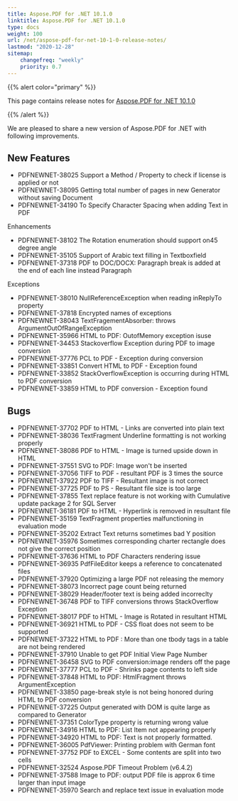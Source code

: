 ```yaml
---
title: Aspose.PDF for .NET 10.1.0
linktitle: Aspose.PDF for .NET 10.1.0
type: docs
weight: 100
url: /net/aspose-pdf-for-net-10-1-0-release-notes/
lastmod: "2020-12-28"
sitemap:
    changefreq: "weekly"
    priority: 0.7
---
```


{{% alert color="primary" %}}

This page contains release notes for [Aspose.PDF for .NET 10.1.0](http://www.aspose.com/downloads/pdf/net/new-releases/aspose.pdf-for-.net-10.1.0/)

{{% /alert %}}

We are pleased to share a new version of Aspose.PDF for .NET with following improvements.
## **New Features**
- PDFNEWNET-38025 Support a Method / Property to check if license is applied or not
- PDFNEWNET-38095 Getting total number of pages in new Generator without saving Document
- PDFNEWNET-34190 To Specify Character Spacing when adding Text in PDF

Enhancements

- PDFNEWNET-38102 The Rotation enumeration should support on45 degree angle
- PDFNEWNET-35105 Support of Arabic text filling in Textboxfield
- PDFNEWNET-37318 PDF to DOC/DOCX: Paragraph break is added at the end of each line instead Paragraph

Exceptions

- PDFNEWNET-38010 NullReferenceException when reading inReplyTo property
- PDFNEWNET-37818 Encrypted names of exceptions
- PDFNEWNET-38043 TextFragementAbsorber: throws ArgumentOutOfRangeException
- PDFNEWNET-35966 HTML to PDF: OutofMemory exception isuse
- PDFNEWNET-34453 Stackoverflow Exception during PDF to image conversion
- PDFNEWNET-37776 PCL to PDF - Exception during conversion
- PDFNEWNET-33851 Convert HTML to PDF - Exception found
- PDFNEWNET-33852 StackOverflowException is occurring during HTML to PDF conversion
- PDFNEWNET-33859 HTML to PDF conversion - Exception found
## **Bugs**
- PDFNEWNET-37702 PDF to HTML - Links are converted into plain text
- PDFNEWNET-38036 TextFragment Underline formatting is not working properly
- PDFNEWNET-38086 PDF to HTML - Image is turned upside down in HTML
- PDFNEWNET-37551 SVG to PDF: Image won't be inserted
- PDFNEWNET-37056 TIFF to PDF - resultant PDF is 3 times the source
- PDFNEWNET-37922 PDF to TIFF - Resultant image is not correct
- PDFNEWNET-37725 PDF to PS - Resultant file size is too large
- PDFNEWNET-37855 Text replace feature is not working with Cumulative update package 2 for SQL Server
- PDFNEWNET-36181 PDF to HTML - Hyperlink is removed in resultant file
- PDFNEWNET-35159 TextFragment properties malfunctioning in evaluation mode
- PDFNEWNET-35202 Extract Text returns sometimes bad Y position
- PDFNEWNET-35976 Sometimes corresponding charter rectangle does not give the correct position
- PDFNEWNET-37636 HTML to PDF Characters rendering issue
- PDFNEWNET-36935 PdfFileEditor keeps a reference to concatenated files
- PDFNEWNET-37920 Optimizing a large PDF not releasing the memory
- PDFNEWNET-38073 Incorrect page count being returned
- PDFNEWNET-38029 Header/footer text is being added incorreclty
- PDFNEWNET-36748 PDF to TIFF conversions throws StackOverflow Exception
- PDFNEWNET-38017 PDF to HTML - Image is Rotated in resultant HTML
- PDFNEWNET-36921 HTML to PDF - CSS float does not seem to be supported
- PDFNEWNET-37322 HTML to PDF : More than one tbody tags in a table are not being rendered
- PDFNEWNET-37910 Unable to get PDF Initial View Page Number
- PDFNEWNET-36458 SVG to PDF conversion:image renders off the page
- PDFNEWNET-37777 PCL to PDF - Shrinks page contents to left side
- PDFNEWNET-37848 HTML to PDF: HtmlFragment throws ArgumentException
- PDFNEWNET-33850 page-break style is not being honored during HTML to PDF conversion
- PDFNEWNET-37225 Output generated with DOM is quite large as compared to Generator
- PDFNEWNET-37351 ColorType property is returning wrong value
- PDFNEWNET-34916 HTML to PDF: List Item not appearing properly
- PDFNEWNET-34920 HTML to PDF: Text is not properly formatted.
- PDFNEWNET-36005 PdfViewer: Printing problem with German font
- PDFNEWNET-37752 PDF to EXCEL - Some contents are split into two cells
- PDFNEWNET-32524 Aspose.PDF Timeout Problem (v6.4.2)
- PDFNEWNET-37588 Image to PDF: output PDF file is approx 6 time larger than input image
- PDFNEWNET-35970 Search and replace text issue in evaluation mode
